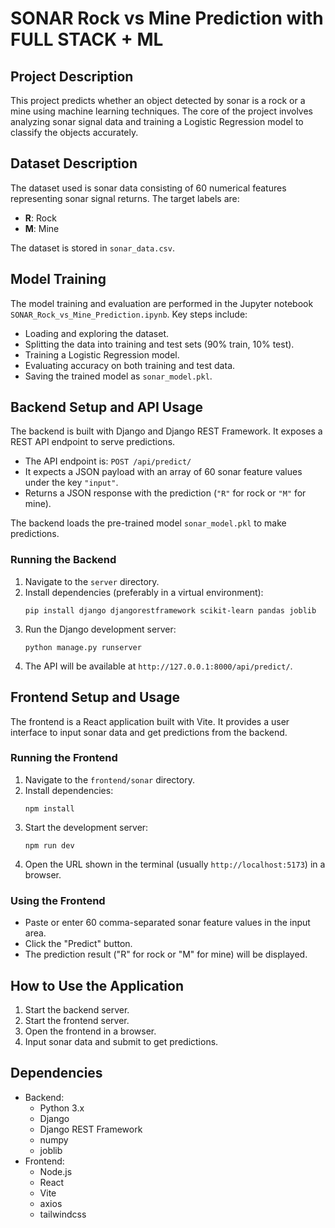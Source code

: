 # SONAR Rock vs Mine Prediction with FULL STACK + ML

## Project Description
This project predicts whether an object detected by sonar is a rock or a mine using machine learning techniques. The core of the project involves analyzing sonar signal data and training a Logistic Regression model to classify the objects accurately.

## Dataset Description
The dataset used is sonar data consisting of 60 numerical features representing sonar signal returns. The target labels are:
- **R**: Rock
- **M**: Mine

The dataset is stored in `sonar_data.csv`.

## Model Training
The model training and evaluation are performed in the Jupyter notebook `SONAR_Rock_vs_Mine_Prediction.ipynb`. Key steps include:
- Loading and exploring the dataset.
- Splitting the data into training and test sets (90% train, 10% test).
- Training a Logistic Regression model.
- Evaluating accuracy on both training and test data.
- Saving the trained model as `sonar_model.pkl`.

## Backend Setup and API Usage
The backend is built with Django and Django REST Framework. It exposes a REST API endpoint to serve predictions.

- The API endpoint is: `POST /api/predict/`
- It expects a JSON payload with an array of 60 sonar feature values under the key `"input"`.
- Returns a JSON response with the prediction (`"R"` for rock or `"M"` for mine).

The backend loads the pre-trained model `sonar_model.pkl` to make predictions.

### Running the Backend
1. Navigate to the `server` directory.
2. Install dependencies (preferably in a virtual environment):
   ```
   pip install django djangorestframework scikit-learn pandas joblib
   ```
3. Run the Django development server:
   ```
   python manage.py runserver
   ```
4. The API will be available at `http://127.0.0.1:8000/api/predict/`.

## Frontend Setup and Usage
The frontend is a React application built with Vite. It provides a user interface to input sonar data and get predictions from the backend.

### Running the Frontend
1. Navigate to the `frontend/sonar` directory.
2. Install dependencies:
   ```
   npm install
   ```
3. Start the development server:
   ```
   npm run dev
   ```
4. Open the URL shown in the terminal (usually `http://localhost:5173`) in a browser.

### Using the Frontend
- Paste or enter 60 comma-separated sonar feature values in the input area.
- Click the "Predict" button.
- The prediction result ("R" for rock or "M" for mine) will be displayed.

## How to Use the Application
1. Start the backend server.
2. Start the frontend server.
3. Open the frontend in a browser.
4. Input sonar data and submit to get predictions.

## Dependencies
- Backend:
  - Python 3.x
  - Django
  - Django REST Framework
  - numpy
  - joblib
- Frontend:
  - Node.js
  - React
  - Vite
  - axios
  - tailwindcss
 
